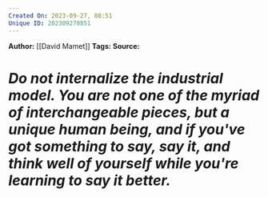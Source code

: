 ```yaml
---
Created On: 2023-09-27, 08:51
Unique ID: 202309270851
---
```

**Author:** [[David Mamet]]
**Tags:** 
**Source:**
# *Do not internalize the industrial model. You are not one of the myriad of interchangeable pieces, but a unique human being, and if you've got something to say, say it, and think well of yourself while you're learning to say it better.*



